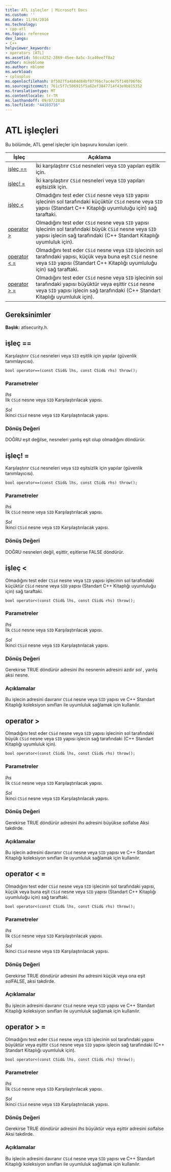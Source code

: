```yaml
---
title: ATL işleçler | Microsoft Docs
ms.custom: ''
ms.date: 11/04/2016
ms.technology:
- cpp-atl
ms.topic: reference
dev_langs:
- C++
helpviewer_keywords:
- operators [ATL]
ms.assetid: 58ccd252-2869-45ee-8a5c-3ca40ee7f8a2
author: mikeblome
ms.author: mblome
ms.workload:
- cplusplus
ms.openlocfilehash: 8f5027fa4b84d84bf07766c7ac4e75f140706f0c
ms.sourcegitcommit: 761c5f7c506915f5a62ef3847714f43e9b815352
ms.translationtype: MT
ms.contentlocale: tr-TR
ms.lasthandoff: 09/07/2018
ms.locfileid: "44103716"
---
```

# <a name="atl-operators"></a>ATL işleçleri

Bu bölümde, ATL genel işleçler için başvuru konuları içerir.

|İşleç|Açıklama|
|--------------|-----------------|
|[işleç ==](#operator_eq_eq)|İki karşılaştırır `CSid` nesneleri veya `SID` yapıları eşitlik için.|
|[işleç! =](#operator_neq)|İki karşılaştırır `CSid` nesneleri veya `SID` yapıları eşitsizlik için.|
|[işleç <](#operator_lt)|Olmadığını test eder `CSid` nesne veya `SID` yapısı işlecinin sol tarafındaki küçüktür `CSid` nesne veya `SID` yapısı (Standart C++ Kitaplığı uyumluluğu için) sağ taraftaki.|
|[operator >](#operator_gt)|Olmadığını test eder `CSid` nesne veya `SID` yapısı işlecinin sol tarafındaki büyük `CSid` nesne veya `SID` yapısı işlecin sağ tarafındaki (C++ Standart Kitaplığı uyumluluk için).|
|[operator < =](#operator_lt__eq)|Olmadığını test eder `CSid` nesne veya `SID` işlecinin sol tarafındaki yapısı, küçük veya buna eşit `CSid` nesne veya `SID` yapısı (Standart C++ Kitaplığı uyumluluğu için) sağ taraftaki.|
|[operator > =](#operator_gt__eq)|Olmadığını test eder `CSid` nesne veya `SID` işlecinin sol tarafındaki yapısı büyüktür veya eşittir `CSid` nesne veya `SID` yapısı işlecin sağ tarafındaki (C++ Standart Kitaplığı uyumluluk için).|

## <a name="requirements"></a>Gereksinimler

**Başlık:** atlsecurity.h.

##  <a name="operator_eq_eq"></a>  işleç ==

Karşılaştırır `CSid` nesneleri veya `SID` eşitlik için yapılar (güvenlik tanımlayıcısı).

```   
bool operator==(const CSid& lhs, const CSid& rhs) throw();
```

### <a name="parameters"></a>Parametreler

*lhs*  
İlk `CSid` nesne veya `SID` Karşılaştırılacak yapısı.

*Sol*  
İkinci `CSid` nesne veya `SID` Karşılaştırılacak yapısı.

### <a name="return-value"></a>Dönüş Değeri

DOĞRU eşit değilse, nesneleri yanlış eşit olup olmadığını döndürür.

##  <a name="operator_neq"></a>  işleç! =

Karşılaştırır `CSid` nesneleri veya `SID` eşitsizlik için yapılar (güvenlik tanımlayıcısı).

```   
bool operator==(const CSid& lhs, const CSid& rhs) throw();
```

### <a name="parameters"></a>Parametreler

*lhs*  
İlk `CSid` nesne veya `SID` Karşılaştırılacak yapısı.

*Sol*  
İkinci `CSid` nesne veya `SID` Karşılaştırılacak yapısı.

### <a name="return-value"></a>Dönüş Değeri

DOĞRU nesneleri değil, eşittir, eşitlerse FALSE döndürür.

##  <a name="operator_lt"></a>  işleç <

Olmadığını test eder `CSid` nesne veya `SID` yapısı işlecinin sol tarafındaki küçüktür `CSid` nesne veya `SID` yapısı (Standart C++ Kitaplığı uyumluluğu için) sağ taraftaki.

```   
bool operator<(const CSid& lhs, const CSid& rhs) throw();
```

### <a name="parameters"></a>Parametreler

*lhs*  
İlk `CSid` nesne veya `SID` Karşılaştırılacak yapısı.

*Sol*  
İkinci `CSid` nesne veya `SID` Karşılaştırılacak yapısı.

### <a name="return-value"></a>Dönüş Değeri

Gerekirse TRUE döndürür adresini *lhs* nesnenin adresini azdır *sol* , yanlış aksi nesne.

### <a name="remarks"></a>Açıklamalar

Bu işlecin adresini davranır `CSid` nesne veya `SID` yapısı ve C++ Standart Kitaplığı koleksiyon sınıfları ile uyumluluk sağlamak için kullanılır.

##  <a name="operator_gt"></a>  operator >

Olmadığını test eder `CSid` nesne veya `SID` yapısı işlecinin sol tarafındaki büyük `CSid` nesne veya `SID` yapısı işlecin sağ tarafındaki (C++ Standart Kitaplığı uyumluluk için).

```   
bool operator<(const CSid& lhs, const CSid& rhs) throw();
```

### <a name="parameters"></a>Parametreler

*lhs*  
İlk `CSid` nesne veya `SID` Karşılaştırılacak yapısı.

*Sol*  
İkinci `CSid` nesne veya `SID` Karşılaştırılacak yapısı.

### <a name="return-value"></a>Dönüş Değeri

Gerekirse TRUE döndürür adresini *lhs* adresini büyükse *sol*false Aksi takdirde.

### <a name="remarks"></a>Açıklamalar

Bu işlecin adresini davranır `CSid` nesne veya `SID` yapısı ve C++ Standart Kitaplığı koleksiyon sınıfları ile uyumluluk sağlamak için kullanılır.

##  <a name="operator_lt__eq"></a>  operator < =

Olmadığını test eder `CSid` nesne veya `SID` işlecinin sol tarafındaki yapısı, küçük veya buna eşit `CSid` nesne veya `SID` yapısı (Standart C++ Kitaplığı uyumluluğu için) sağ taraftaki.

```   
bool operator<(const CSid& lhs, const CSid& rhs) throw();
```

### <a name="parameters"></a>Parametreler

*lhs*  
İlk `CSid` nesne veya `SID` Karşılaştırılacak yapısı.

*Sol*  
İkinci `CSid` nesne veya `SID` Karşılaştırılacak yapısı.

### <a name="return-value"></a>Dönüş Değeri

Gerekirse TRUE döndürür adresini *lhs* adresini küçük veya ona eşit *sol*FALSE, aksi takdirde.

### <a name="remarks"></a>Açıklamalar

Bu işlecin adresini davranır `CSid` nesne veya `SID` yapısı ve C++ Standart Kitaplığı koleksiyon sınıfları ile uyumluluk sağlamak için kullanılır.

##  <a name="operator_gt__eq"></a>  operator > =

Olmadığını test eder `CSid` nesne veya `SID` işlecinin sol tarafındaki yapısı büyüktür veya eşittir `CSid` nesne veya `SID` yapısı işlecin sağ tarafındaki (C++ Standart Kitaplığı uyumluluk için).

```   
bool operator<(const CSid& lhs, const CSid& rhs) throw();
```

### <a name="parameters"></a>Parametreler

*lhs*  
İlk `CSid` nesne veya `SID` Karşılaştırılacak yapısı.

*Sol*  
İkinci `CSid` nesne veya `SID` Karşılaştırılacak yapısı.

### <a name="return-value"></a>Dönüş Değeri

Gerekirse TRUE döndürür adresini *lhs* büyüktür veya eşittir adresini *sol*false Aksi takdirde.

### <a name="remarks"></a>Açıklamalar

Bu işlecin adresini davranır `CSid` nesne veya `SID` yapısı ve C++ Standart Kitaplığı koleksiyon sınıfları ile uyumluluk sağlamak için kullanılır.

